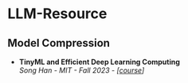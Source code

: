 # LLM-Resource

## Model Compression
- **TinyML and Efficient Deep Learning Computing**  
  *Song Han - MIT - Fall 2023 - [[course](https://efficientml.ai/)]*
